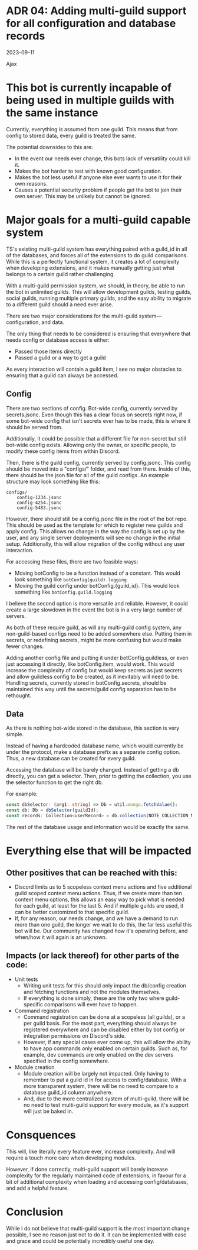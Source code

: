 # ADR 04: Adding multi-guild support for all configuration and database records

2023-09-11

Ajax

# This bot is currently incapable of being used in multiple guilds with the same instance

Currently, everything is assumed from one guild. This means that from config to stored data, every guild is treated the same.

The potential downsides to this are:
 - In the event our needs ever change, this bots lack of versatility could kill it.
 - Makes the bot harder to test with known good configuration.
 - Makes the bot less useful if anyone else ever wants to use it for their own reasons.
 - Causes a potential security problem if people get the bot to join their own server. This may be unlikely but cannot be ignored.

# Major goals for a multi-guild capable system

TS's existing multi-guild system has everything paired with a guild_id in all of the databases, and forces all of the extensions to do guild comparisons. While this is a perfectly functional system, it creates a lot of complexity when developing extensions, and it makes manually getting just what belongs to a certain guild rather challenging. 

With a multi-guild permission system, we should, in theory, be able to run the bot in unlimited guilds.
This will allow development guilds, testing guilds, social guilds, running multiple primary guilds, and the easy ability to migrate to a different guild should a need ever arise.

There are two major considerations for the multi-guild system—configuration, and data.

The only thing that needs to be considered is ensuring that everywhere that needs config or database access is either:
- Passed those items directly
- Passed a guild or a way to get a guild

As every interaction will contain a guild item, I see no major obstacles to ensuring that a guild can always be accessed.

## Config
There are two sections of config. Bot-wide config, currently served by secrets.jsonc. Even though this has a clear focus on secrets right now, if some bot-wide config that isn't secrets ever has to be made, this is where it should be served from.

Additionally, it could be possible that a different file for non-secret but still bot-wide config exists. Allowing only the owner, or specific people, to modify these config items from within Discord.

Then, there is the guild config, currently served by config.jsonc. This config should be moved into a "configs/" folder, and read from there. Inside of this, there should be the json file for all of the guild configs. An example structure may look something like this:

```
configs/
    config-1234.jsonc
    config-4254.jsonc
    config-5483.jsonc
```

However, there should still be a config.jsonc file in the root of the bot repo. This should be used as the template for which to register new guilds and apply config. This allows no change in the way the config is set up by the user, and any single server deployments will see no change in the initial setup. Additionally, this will allow migration of the config without any user interaction.

For accessing these files, there are two feasible ways:
- Moving botConfig to be a function instead of a constant. This would look something like `botConfig(guild).logging`
- Moving the guild config under botConfig.{guild_id}. This would look something like `botConfig.guild.logging`

I believe the second option is more versatile and reliable. However, it could create a large slowdown in the event the bot is in a very large number of servers.

As both of these require guild, as will any multi-guild config system, any non-guild-based configs need to be added somewhere else. Putting them in secrets, or redefining secrets, might be more confusing but would make fewer changes.

Adding another config file and putting it under botConfig.guildless, or even just accessing it directly, like botConfig.item, would work. This would increase the complexity of config but would keep secrets as just secrets and allow guildless config to be created, as it inevitably will need to be. Handling secrets, currently stored in botConfig.secrets, should be maintained this way until the secrets/guild config separation has to be rethought.

## Data

As there is nothing bot-wide stored in the database, this section is very simple.

Instead of having a hardcoded database name, which would currently be under the protocol, make a database prefix as a separate config option. Thus, a new database can be created for every guild.

Accessing the database will be barely changed. Instead of getting a db directly, you can get a selector. Then, prior to getting the collection, you use the selector function to get the right db.

For example:
```ts
const dbSelector: (arg1: string) => Db = util.mongo.fetchValue();
const db: Db = dbSelector(guildId);
const records: Collection<userRecord> = db.collection(NOTE_COLLECTION_NAME);
```

The rest of the database usage and information would be exactly the same.

# Everything else that will be impacted

## Other positives that can be reached with this:
 - Discord limits us to 5 scopeless context menu actions and five additional guild scoped context menu actions. Thus, if we create more than ten context menu options, this allows an easy way to pick what is needed for each guild, at least for the last 5. And if multiple guilds are used, it can be better customized to that specific guild.
 - If, for any reason, our needs change, and we have a demand to run more than one guild, the longer we wait to do this, the far less useful this bot will be. Our community has changed how it's operating before, and when/how it will again is an unknown.

## Impacts (or lack thereof) for other parts of the code:
 - Unit tests
    - Writing unit tests for this should only impact the db/config creation and fetching functions and not the modules themselves.
    - If everything is done simply, these are the only two where guild-specific comparisons will ever have to happen.
 - Command registration
    - Command registration can be done at a scopeless (all guilds), or a per guild basis. For the most part, everything should always be registered everywhere and can be disabled either by bot config or integration permissions on Discord's side.
    - However, if any special cases ever come up, this will allow the ability to have app commands only enabled on certain guilds. Such as, for example, dev commands are only enabled on the dev servers specified in the config somewhere.
 - Module creation
    - Module creation will be largely not impacted. Only having to remember to put a guild id in for access to config/database. With a more transparent system, there will be no need to compare to a database guild_id column anywhere.
    - And, due to the more centralized system of multi-guild, there will be no need to test multi-guild support for every module, as it's support will just be baked in.

# Consquences
This will, like literally every feature ever, increase complexity. And will require a touch more care when developing modules.

However, if done correctly, multi-guild support will barely increase complexity for the regularly maintained code of extensions, in favour for a bit of additional complexity when loading and accessing config/databases, and add a helpful feature.

# Conclusion
While I do not believe that multi-guild support is the most important change possible, I see no reason just not to do it. It can be implemented with ease and grace and could be potentially incredibly useful one day.
